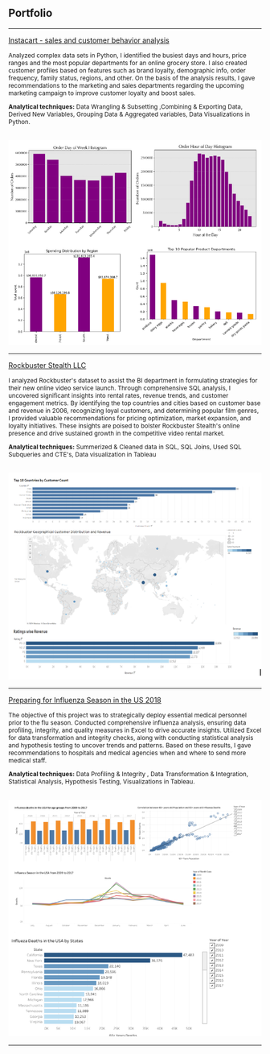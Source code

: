 ## Portfolio

---
[Instacart - sales and customer behavior analysis](https://github.com/MounikaAchchannagari/Instacart)

<p style="font-size: 12px"> Analyzed complex data sets in Python, I identified the busiest days and hours, price ranges and the most popular departments for an online grocery store. I also created customer profiles based on features such as brand loyalty, demographic info, order frequency, family status, regions, and other. On the basis of the analysis results, I gave recommendations to the marketing and sales departments regarding the upcoming marketing campaign to improve customer loyalty and boost sales. </p>

<p style="font-size: 12px"><b>Analytical techniques:</b> Data Wrangling & Subsetting ,Combining & Exporting Data, Derived New Variables, Grouping Data & Aggregated variables, Data Visualizations in Python. </p>
<br>
 <img src="images/Instacart.portfolio1.png?raw=true"/>  



---
[Rockbuster Stealth LLC](https://github.com/MounikaAchchannagari/Rockbuster)

<p style="font-size: 12px">I analyzed Rockbuster's dataset to assist the BI department in formulating strategies for their new online video service launch. Through comprehensive SQL analysis, I uncovered significant insights into rental rates, revenue trends, and customer engagement metrics. By identifying the top countries and cities based on customer base and revenue in 2006, recognizing loyal customers, and determining popular film genres, I provided valuable recommendations for pricing optimization, market expansion, and loyalty initiatives. These insights are poised to bolster Rockbuster Stealth's online presence and drive sustained growth in the competitive video rental market. </p>

<p style="font-size: 12px"><b>Analytical techniques:</b> Summerized & Cleaned data in SQL, SQL Joins, Used SQL Subqueries and CTE's, Data visualization in Tableau</p>
<br>
 <img src="images/Rockbusterportfolio.png?raw=true"/>  



---
[Preparing for Influenza Season in the US 2018](https://github.com/MounikaAchchannagari/Influenza-Season-Analysis)

<p style="font-size: 12px"> The objective of this project was to strategically deploy essential medical personnel prior to the flu season. Conducted comprehensive influenza analysis, ensuring data profiling, integrity, and quality measures in Excel to drive accurate insights. Utilized Excel for data transformation and integrity checks, along with conducting statistical analysis and hypothesis testing to uncover trends and patterns. Based on these results, I gave recommendations to hospitals and medical agencies when and where to send more medical staff. </p>

<p style="font-size: 12px"><b>Analytical techniques:</b> Data Profiling & Integrity , Data Transformation & Integration, Statistical Analysis, Hypothesis Testing, Visualizations in Tableau. </p>
<br>
 <img src="images/influenzaportfolio.png?raw=true"/>  








---
